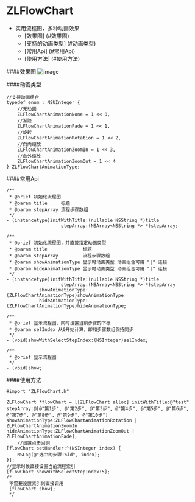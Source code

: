 # ZLFlowChart
* 实用流程图，多种动画效果
  * [效果图] (#效果图)
  * [支持的动画类型] (#动画类型)
  * [常用Api] (#常用Api)
  * [使用方法] (#使用方法)


####<a id="效果图"></a>效果图
![image](https://github.com/longitachi/ZLFlowChart/blob/master/效果图/展示及隐藏效果图.gif)

####<a id="动画类型"></a>动画类型
```objc
//支持动画组合
typedef enum : NSUInteger {
    //无动画
    ZLFlowChartAnimationNone = 1 << 0,
    //渐隐
    ZLFlowChartAnimationFade = 1 << 1,
    //旋转
    ZLFlowChartAnimationRotation = 1 << 2,
    //向内缩放
    ZLFlowChartAnimationZoomIn = 1 << 3,
    //向外缩放
    ZLFlowChartAnimationZoomOut = 1 << 4
} ZLFlowChartAnimationType;
```

####<a id="常用Api"></a>常用Api
```objc
/**
 * @brief 初始化流程图
 * @param title     标题
 * @param stepArray 流程步骤数组
 */
- (instancetype)initWithTitle:(nullable NSString *)title
                    stepArray:(NSArray<NSString *> *)stepArray;

/**
 * @brief 初始化流程图，并直接指定动画类型
 * @param title             标题
 * @param stepArray         流程步骤数组
 * @param showAnimationType 显示时动画类型 动画组合可用 "|" 连接
 * @param hideAnimationType 显示时动画类型 动画组合可用 "|" 连接
 */
- (instancetype)initWithTitle:(nullable NSString *)title
                    stepArray:(NSArray<NSString *> *)stepArray
            showAnimationType:(ZLFlowChartAnimationType)showAnimationType
            hideAnimationType:(ZLFlowChartAnimationType)hideAnimationType;

/**
 * @brief 显示流程图，同时设置当前步骤的下标
 * @param selIndex 从0开始计算，即和步骤数组保持同步
 */
- (void)showWithSelectStepIndex:(NSInteger)selIndex;

/**
 * @brief 显示流程图
 */
- (void)show;
```
####<a id="使用方法"></a>使用方法
```objc
#import "ZLFlowChart.h"

ZLFlowChart *flowChart = [[ZLFlowChart alloc] initWithTitle:@"test" stepArray:@[@"第1步", @"第2步", @"第3步", @"第4步", @"第5步", @"第6步", @"第7步", @"第8步", @"第9步", @"第10步"] showAnimationType:ZLFlowChartAnimationRotation | ZLFlowChartAnimationZoomIn hideAnimationType:ZLFlowChartAnimationZoomOut | ZLFlowChartAnimationFade];
    //设置点击回调
[flowChart setHandler:^(NSInteger index) {
    NSLog(@"选中的步骤:%ld", index);
}];
//显示时候直接设置当前流程索引
[flowChart showWithSelectStepIndex:5];
/*
 不需要设置索引则直接调用
 [flowChart show];
 */
 ```
